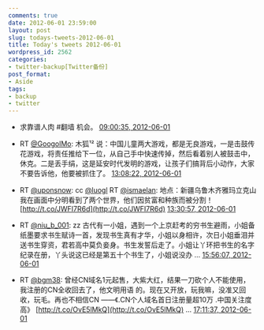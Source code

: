 ```yaml
---
comments: true
date: 2012-06-01 23:59:00
layout: post
slug: todays-tweets-2012-06-01
title: Today's tweets 2012-06-01
wordpress_id: 2562
categories:
- twitter-backup[Twitter备份]
post_format:
- Aside
tags:
- backup
- twitter
---
```





  * 求靠谱人肉 #翻墙 机会。 [09:00:35, 2012-06-01](http://twitter.com/gfrog/statuses/208362374128865282)





  * RT [@GoogolMo](http://twitter.com/GoogolMo): 木狐¹² 说：中国儿童两大游戏，都是无良游戏，一是击鼓传花游戏，将责任推给下一位，从自己手中快速传掉，然后看着别人被鼓击中，休克。二是丢手绢，这是延安时代发明的游戏，让孩子们搞背后小动作，大家不要告诉他，他要被抓住了。 [13:08:22, 2012-06-01](http://twitter.com/gfrog/statuses/208424730582200320)





  * RT [@uponsnow](http://twitter.com/uponsnow): cc [@luogl](http://twitter.com/luogl) RT [@ismaelan](http://twitter.com/ismaelan): 地点：新疆乌鲁木齐雅玛立克山 我在画面中分明看到了两个世界，他们因贫富和种族而被分割！ [http://t.co/JWFI7R6d](http://t.co/JWFI7R6d) [13:30:57, 2012-06-01](http://twitter.com/gfrog/statuses/208430410651271169)





  * RT [@niu_b_001](http://twitter.com/niu_b_001): zz 古代有一小姐，遇到一个上京赶考的穷书生避雨，小姐备纸墨要求书生赋诗一首，发现书生真有才华，小姐以身相许，次日小姐垂泪并送书生穿资，君若高中莫负妾身。书生发誓后走了。小姐让丫环把书生的名字纪录在册，丫头说这已经是第五十个书生了，小姐说没办 ... [15:56:07, 2012-06-01](http://twitter.com/gfrog/statuses/208466945635397633)





  * RT [@bgm38](http://twitter.com/bgm38): 曾经CN域名1元起售，大紫大红，结果一刀砍个人不能使用，我注册的CN全收回去了，他文明用语 的。现在又开放，玩我嘛，没准又回收，玩毛。再也不相信CN ——《.CN个人域名首日注册量超10万 .中国关注度高》 [http://t.co/OvE5lMkQ](http://t.co/OvE5lMkQ)  ... [17:11:37, 2012-06-01](http://twitter.com/gfrog/statuses/208485946402947073)




